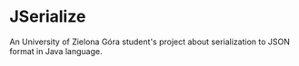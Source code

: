 JSerialize
==========

An University of Zielona Góra student's project about serialization to JSON format in Java language.